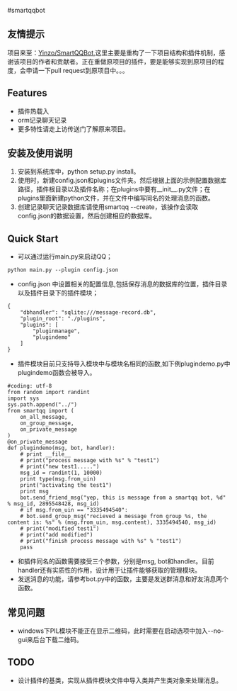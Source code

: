 #smartqqbot

友情提示
-------
项目来至：[Yinzo/SmartQQBot](https://github.com/Yinzo/SmartQQBot),这里主要是重构了一下项目结构和插件机制，感谢该项目的作者和贡献者。正在重做原项目的插件，要是能够实现到原项目的程度，会申请一下pull request到原项目中。。。

Features
--------

* 插件热载入
* orm记录聊天记录
* 更多特性请走上访传送门了解原来项目。

安装及使用说明
-------
1. 安装到系统库中，python setup.py install。
2. 使用时，新建config.json和plugins文件夹。然后根据上面的示例配置数据库路径，插件根目录以及插件名称；在plugins中要有__init__.py文件；在plugins里面新建python文件，并在文件中编写同名的处理消息的函数。
3. 创建记录聊天记录数据库请使用smartqq --create，该操作会读取config.json的数据设置，然后创建相应的数据库。

Quick Start
------------

* 可以通过运行main.py来启动QQ；
```
python main.py --plugin config.json
```
* config.json 中设置相关的配置信息,包括保存消息的数据库的位置，插件目录以及插件目录下的插件模块；
```
{
    "dbhandler": "sqlite:///message-record.db",
    "plugin_root": "./plugins",
    "plugins": [
        "pluginmanage",
        "plugindemo"
    ]
}
```
* 插件模块目前只支持导入模块中与模块名相同的函数,如下例plugindemo.py中plugindemo函数会被导入。
```
#coding: utf-8
from random import randint
import sys
sys.path.append("../")
from smartqq import (
    on_all_message,
    on_group_message,
    on_private_message
)
@on_private_message
def plugindemo(msg, bot, handler):
    # print __file__
    # print("process message with %s" % "test1")
    # print("new test1.....")
    msg_id = randint(1, 10000)
    print type(msg.from_uin)
    print("activating the test1")
    print msg
    bot.send_friend_msg("yep, this is message from a smartqq bot, %d" % msg_id, 2895548428, msg_id)
    # if msg.from_uin == "3335494540":
    # bot.send_group_msg("recieved a message from group %s, the content is: %s" % (msg.from_uin, msg.content), 3335494540, msg_id)
    # print("modified test1")
    # print("add modified")
    # print("finish process message with %s" % "test1")
    pass
```
* 和插件同名的函数需要接受三个参数，分别是msg, bot和handler。目前handler还有实质性的作用，设计用于让插件能够获取的管理模块。
* 发送消息的功能，请参考bot.py中的函数，主要是发送群消息和好友消息两个函数。

常见问题
-------
* windows下PIL模块不能正在显示二维码，此时需要在启动选项中加入--no-gui来后台下载二维码。

TODO
----
* 设计插件的基类，实现从插件模块文件中导入类并产生类对象来处理消息。
